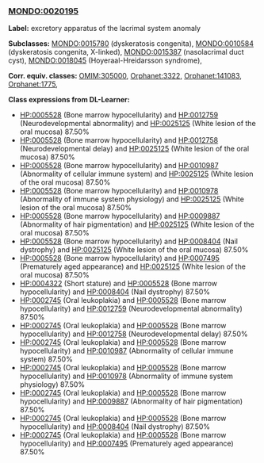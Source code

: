 
### [MONDO:0020195](http://purl.obolibrary.org/obo/MONDO_0020195)
**Label:** excretory apparatus of the lacrimal system anomaly

**Subclasses:** [MONDO:0015780](http://purl.obolibrary.org/obo/MONDO_0015780) (dyskeratosis congenita), [MONDO:0010584](http://purl.obolibrary.org/obo/MONDO_0010584) (dyskeratosis congenita, X-linked), [MONDO:0015387](http://purl.obolibrary.org/obo/MONDO_0015387) (nasolacrimal duct cyst), [MONDO:0018045](http://purl.obolibrary.org/obo/MONDO_0018045) (Hoyeraal-Hreidarsson syndrome), 

**Corr. equiv. classes:** [OMIM:305000](http://purl.obolibrary.org/obo/OMIM_305000), [Orphanet:3322](http://www.orpha.net/ORDO/Orphanet_3322), [Orphanet:141083](http://www.orpha.net/ORDO/Orphanet_141083), [Orphanet:1775](http://www.orpha.net/ORDO/Orphanet_1775), 

**Class expressions from DL-Learner:**

- [HP:0005528](http://purl.obolibrary.org/obo/HP_0005528) (Bone marrow hypocellularity) and [HP:0012759](http://purl.obolibrary.org/obo/HP_0012759) (Neurodevelopmental abnormality) and [HP:0025125](http://purl.obolibrary.org/obo/HP_0025125) (White lesion of the oral mucosa) 87.50%
- [HP:0005528](http://purl.obolibrary.org/obo/HP_0005528) (Bone marrow hypocellularity) and [HP:0012758](http://purl.obolibrary.org/obo/HP_0012758) (Neurodevelopmental delay) and [HP:0025125](http://purl.obolibrary.org/obo/HP_0025125) (White lesion of the oral mucosa) 87.50%
- [HP:0005528](http://purl.obolibrary.org/obo/HP_0005528) (Bone marrow hypocellularity) and [HP:0010987](http://purl.obolibrary.org/obo/HP_0010987) (Abnormality of cellular immune system) and [HP:0025125](http://purl.obolibrary.org/obo/HP_0025125) (White lesion of the oral mucosa) 87.50%
- [HP:0005528](http://purl.obolibrary.org/obo/HP_0005528) (Bone marrow hypocellularity) and [HP:0010978](http://purl.obolibrary.org/obo/HP_0010978) (Abnormality of immune system physiology) and [HP:0025125](http://purl.obolibrary.org/obo/HP_0025125) (White lesion of the oral mucosa) 87.50%
- [HP:0005528](http://purl.obolibrary.org/obo/HP_0005528) (Bone marrow hypocellularity) and [HP:0009887](http://purl.obolibrary.org/obo/HP_0009887) (Abnormality of hair pigmentation) and [HP:0025125](http://purl.obolibrary.org/obo/HP_0025125) (White lesion of the oral mucosa) 87.50%
- [HP:0005528](http://purl.obolibrary.org/obo/HP_0005528) (Bone marrow hypocellularity) and [HP:0008404](http://purl.obolibrary.org/obo/HP_0008404) (Nail dystrophy) and [HP:0025125](http://purl.obolibrary.org/obo/HP_0025125) (White lesion of the oral mucosa) 87.50%
- [HP:0005528](http://purl.obolibrary.org/obo/HP_0005528) (Bone marrow hypocellularity) and [HP:0007495](http://purl.obolibrary.org/obo/HP_0007495) (Prematurely aged appearance) and [HP:0025125](http://purl.obolibrary.org/obo/HP_0025125) (White lesion of the oral mucosa) 87.50%
- [HP:0004322](http://purl.obolibrary.org/obo/HP_0004322) (Short stature) and [HP:0005528](http://purl.obolibrary.org/obo/HP_0005528) (Bone marrow hypocellularity) and [HP:0008404](http://purl.obolibrary.org/obo/HP_0008404) (Nail dystrophy) 87.50%
- [HP:0002745](http://purl.obolibrary.org/obo/HP_0002745) (Oral leukoplakia) and [HP:0005528](http://purl.obolibrary.org/obo/HP_0005528) (Bone marrow hypocellularity) and [HP:0012759](http://purl.obolibrary.org/obo/HP_0012759) (Neurodevelopmental abnormality) 87.50%
- [HP:0002745](http://purl.obolibrary.org/obo/HP_0002745) (Oral leukoplakia) and [HP:0005528](http://purl.obolibrary.org/obo/HP_0005528) (Bone marrow hypocellularity) and [HP:0012758](http://purl.obolibrary.org/obo/HP_0012758) (Neurodevelopmental delay) 87.50%
- [HP:0002745](http://purl.obolibrary.org/obo/HP_0002745) (Oral leukoplakia) and [HP:0005528](http://purl.obolibrary.org/obo/HP_0005528) (Bone marrow hypocellularity) and [HP:0010987](http://purl.obolibrary.org/obo/HP_0010987) (Abnormality of cellular immune system) 87.50%
- [HP:0002745](http://purl.obolibrary.org/obo/HP_0002745) (Oral leukoplakia) and [HP:0005528](http://purl.obolibrary.org/obo/HP_0005528) (Bone marrow hypocellularity) and [HP:0010978](http://purl.obolibrary.org/obo/HP_0010978) (Abnormality of immune system physiology) 87.50%
- [HP:0002745](http://purl.obolibrary.org/obo/HP_0002745) (Oral leukoplakia) and [HP:0005528](http://purl.obolibrary.org/obo/HP_0005528) (Bone marrow hypocellularity) and [HP:0009887](http://purl.obolibrary.org/obo/HP_0009887) (Abnormality of hair pigmentation) 87.50%
- [HP:0002745](http://purl.obolibrary.org/obo/HP_0002745) (Oral leukoplakia) and [HP:0005528](http://purl.obolibrary.org/obo/HP_0005528) (Bone marrow hypocellularity) and [HP:0008404](http://purl.obolibrary.org/obo/HP_0008404) (Nail dystrophy) 87.50%
- [HP:0002745](http://purl.obolibrary.org/obo/HP_0002745) (Oral leukoplakia) and [HP:0005528](http://purl.obolibrary.org/obo/HP_0005528) (Bone marrow hypocellularity) and [HP:0007495](http://purl.obolibrary.org/obo/HP_0007495) (Prematurely aged appearance) 87.50%


